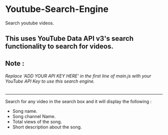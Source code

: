 # Youtube-Search-Engine
Search  youtube videos.
## This uses YouTube Data API v3's search functionality to search for videos.

## Note :
###### Replace 'ADD YOUR API KEY HERE' in the first line of main.js with your YouTube API Key to use this search engine.
-------------------
 Search for any video in the search box and it will display the following :
 * Song name.
 * Song channel Name.
 * Total views of the song.
 * Short description about the song.

